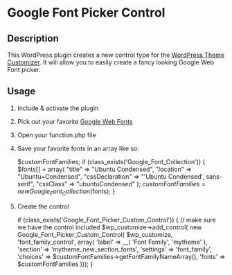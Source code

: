 # Google Font Picker Control

## Description

This WordPress plugin creates a new control type for the [WordPress Theme Customizer](http://codex.wordpress.org/Theme_Customization_API). It will allow you to easily create a fancy looking Google Web Font picker.

## Usage

1. Include & activate the plugin
2. Pick out your favorite [Google Web Fonts](http://www.google.com/webfonts)
3. Open your function.php file
4. Save your favorite fonts in an array like so: 

	$customFontFamilies;
	if (class_exists('Google_Font_Collection'))
	{
		$fonts[] = array(
			"title" => "Ubuntu Condensed", 
			"location" => "Ubuntu+Condensed", 
			"cssDeclaration" => "'Ubuntu Condensed', sans-serif", 
			"cssClass" => "ubuntuCondensed"
		);
		$customFontFamilies = new Google_Font_Collection($fonts);
	}

5. Create the control

	if (class_exists('Google_Font_Picker_Custom_Control'))
	{ 
		// make sure we have the control included
		$wp_customize->add_control( new Google_Font_Picker_Custom_Control( $wp_customize, 'font_family_control', array(
			'label'				=> __( 'Font Family', 'mytheme' ),
			'section'			=> 'mytheme_new_section_fonts',
			'settings'			=> 'font_family',
			'choices' 			=> $customFontFamilies->getFontFamilyNameArray(),
			'fonts'				=> $customFontFamilies
		)));
	}